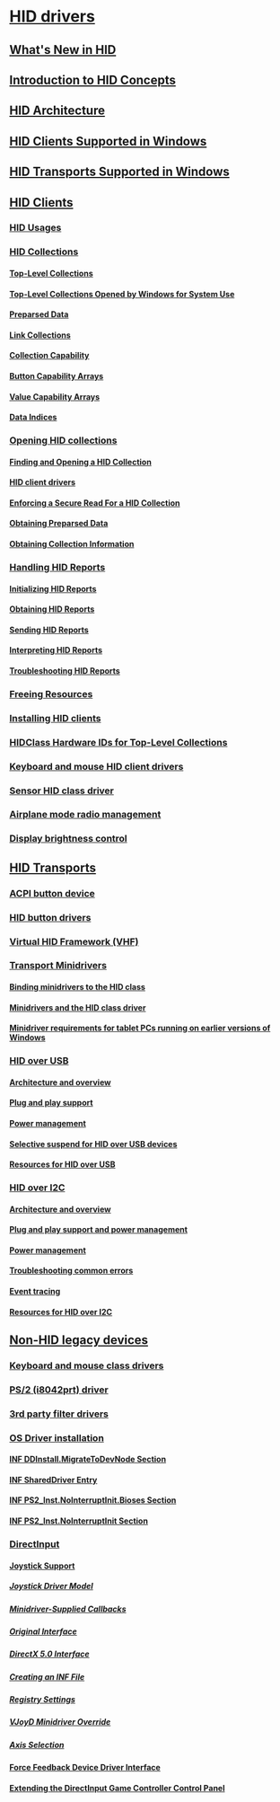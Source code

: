 # [HID drivers](index.md)
## [What's New in HID](what-s-new-in-hid.md)
## [Introduction to HID Concepts](introduction-to-hid-concepts.md)
## [HID Architecture](hid-architecture.md)
## [HID Clients Supported in Windows](hid-clients-supported-in-windows.md)
## [HID Transports Supported in Windows](hid-transports-supported-in-windows.md)
## [HID Clients](hid-clients.md)
### [HID Usages](hid-usages.md)
### [HID Collections](hid-collections.md)
#### [Top-Level Collections](top-level-collections.md)
#### [Top-Level Collections Opened by Windows for System Use](top-level-collections-opened-by-windows-for-system-use.md)
#### [Preparsed Data](preparsed-data.md)
#### [Link Collections](link-collections.md)
#### [Collection Capability](collection-capability.md)
#### [Button Capability Arrays](button-capability-arrays.md)
#### [Value Capability Arrays](value-capability-arrays.md)
#### [Data Indices](data-indices.md)
### [Opening HID collections](opening-hid-collections.md)
#### [Finding and Opening a HID Collection](finding-and-opening-a-hid-collection.md)
#### [HID client drivers](hid-client-drivers.md)
#### [Enforcing a Secure Read For a HID Collection](enforcing-a-secure-read-for-a-hid-collection.md)
#### [Obtaining Preparsed Data](obtaining-preparsed-data.md)
#### [Obtaining Collection Information](obtaining-collection-information.md)
### [Handling HID Reports](handling-hid-reports.md)
#### [Initializing HID Reports](initializing-hid-reports.md)
#### [Obtaining HID Reports](obtaining-hid-reports.md)
#### [Sending HID Reports](sending-hid-reports.md)
#### [Interpreting HID Reports](interpreting-hid-reports.md)
#### [Troubleshooting HID Reports](troubleshooting-hid-reports.md)
### [Freeing Resources](freeing-resources.md)
### [Installing HID clients](installing-hid-clients.md)
### [HIDClass Hardware IDs for Top-Level Collections](hidclass-hardware-ids-for-top-level-collections.md)
### [Keyboard and mouse HID client drivers](keyboard-and-mouse-hid-client-drivers.md)
### [Sensor HID class driver](sensor-hid-class-driver.md)
### [Airplane mode radio management](airplane-mode-radio-management.md)
### [Display brightness control](display-brightness-control.md)
## [HID Transports](hid-transports.md)
### [ACPI button device](acpi-button-device.md)
### [HID button drivers](buttons.md)
### [Virtual HID Framework (VHF)](virtual-hid-framework--vhf-.md)
### [Transport Minidrivers](transport-minidrivers.md)
#### [Binding minidrivers to the HID class](binding-minidrivers-to-the-hid-class.md)
#### [Minidrivers and the HID class driver](minidriver-operations.md)
#### [Minidriver requirements for tablet PCs running on earlier versions of Windows](minidriver-requirements-for-tablet-pcs-running-on-earlier-versions-of-windows.md)
### [HID over USB](hid-over-usb.md)
#### [Architecture and overview](architecture-and-overview-for-usb.md)
#### [Plug and play support](plug-and-play-support.md)
#### [Power management](power-management.md)
#### [Selective suspend for HID over USB devices](selective-suspend-for-hid-over-usb-devices.md)
#### [Resources for HID over USB](reference-and-additional-details.md)
### [HID over I2C](hid-over-i2c-guide.md)
#### [Architecture and overview](architecture-and-overview.md)
#### [Plug and play support and power management](plug-and-play-support-and-power-management.md)
#### [Power management](power-management-over-i2c.md)
#### [Troubleshooting common errors](troubleshooting-common-errors.md)
#### [Event tracing](event-tracing.md)
#### [Resources for HID over I2C](reference-and-additional-details2.md)
## [Non-HID legacy devices](non-hid-legacy-devices.md)
### [Keyboard and mouse class drivers](keyboard-and-mouse-class-drivers.md)
### [PS/2 (i8042prt) driver](ps-2--i8042prt--driver.md)
### [3rd party filter drivers](3rd-party-filter-drivers.md)
### [OS Driver installation](os-driver-installation.md)
#### [INF DDInstall.MigrateToDevNode Section](inf-ddinstall-migratetodevnode-section.md)
#### [INF SharedDriver Entry](inf-shareddriver-entry.md)
#### [INF PS2_Inst.NoInterruptInit.Bioses Section](inf-ps2-inst-nointerruptinit-bioses-section.md)
#### [INF PS2_Inst.NoInterruptInit Section](inf-ps2-inst-nointerruptinit-section.md)
### [DirectInput](directinput.md)
#### [Joystick Support](joystick-support.md)
##### [Joystick Driver Model](joystick-driver-model.md)
##### [Minidriver-Supplied Callbacks](minidriver-supplied-callbacks.md)
##### [ Original Interface](original-interface.md)
##### [ DirectX 5.0 Interface](directx-5-0-interface.md)
##### [Creating an INF File](creating-an-inf-file.md)
##### [Registry Settings](registry-settings2.md)
##### [VJoyD Minidriver Override](vjoyd-minidriver-override.md)
##### [Axis Selection](axis-selection.md)
#### [Force Feedback Device Driver Interface](force-feedback-device-driver-interface.md)
#### [Extending the DirectInput Game Controller Control Panel](extending-the-directinput-game-controller-control-panel.md)

